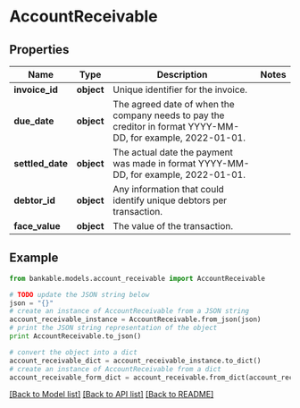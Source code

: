 # AccountReceivable


## Properties

Name | Type | Description | Notes
------------ | ------------- | ------------- | -------------
**invoice_id** | **object** | Unique identifier for the invoice. | 
**due_date** | **object** | The agreed date of when the company needs to pay the creditor in format YYYY-MM-DD, for example, 2022-01-01. | 
**settled_date** | **object** | The actual date the payment was made in format YYYY-MM-DD, for example, 2022-01-01. | 
**debtor_id** | **object** | Any information that could identify unique debtors per transaction. | 
**face_value** | **object** | The value of the transaction. | 

## Example

```python
from bankable.models.account_receivable import AccountReceivable

# TODO update the JSON string below
json = "{}"
# create an instance of AccountReceivable from a JSON string
account_receivable_instance = AccountReceivable.from_json(json)
# print the JSON string representation of the object
print AccountReceivable.to_json()

# convert the object into a dict
account_receivable_dict = account_receivable_instance.to_dict()
# create an instance of AccountReceivable from a dict
account_receivable_form_dict = account_receivable.from_dict(account_receivable_dict)
```
[[Back to Model list]](../README.md#documentation-for-models) [[Back to API list]](../README.md#documentation-for-api-endpoints) [[Back to README]](../README.md)



